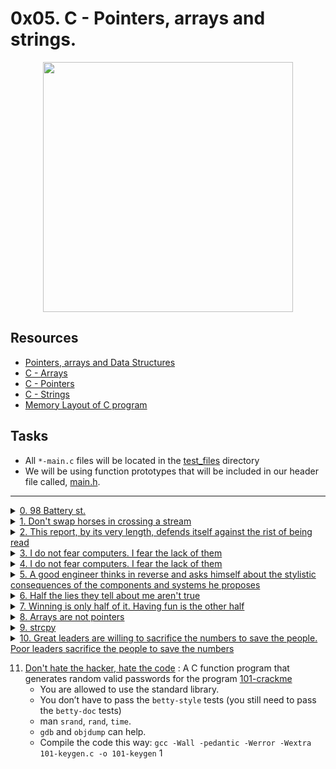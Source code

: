 # 0x05. C - Pointers, arrays and strings.

<p align="center">
  <img src="https://i.postimg.cc/dtJkkJV9/pointers.jpg" width="400">
</p>

## Resources

- [Pointers, arrays and Data Structures](https://gr00t.notion.site/Gr00t-s-C-Notes-94d170461cb7410fa110c998bd10ec03)
- [C - Arrays](https://www.tutorialspoint.com/cprogramming/c_arrays.htm)
- [C - Pointers](https://www.tutorialspoint.com/cprogramming/c_pointers.htm)
- [C - Strings](https://www.tutorialspoint.com/cprogramming/c_strings.htm)
- [Memory Layout of C program](https://aticleworld.com/memory-layout-of-c-program/)

## Tasks

- All `*-main.c` files will be located in the [test_files](./test_files) directory
- We will be using function prototypes that will be included in our header file called, [main.h](./main.h).

---

<details>
<summary><a href="./0-reset_to_98.c">0. 98 Battery st.</a></summary><br>

<a href='https://postimages.org/' target='_blank'><img src='https://i.postimg.cc/MTRnHM0y/image.png' border='0' alt='image'/></a>

- Compile this way: `gcc -Wall -pedantic -Werror -Wextra -std=gnu89 main/0-main.c 0-reset_to_98.c -o 0-98`

</details>

<details>
<summary><a href="./1-swap.c">1. Don't swap horses in crossing a stream</a></summary><br>

<a href='https://postimages.org/' target='_blank'><img src='https://i.postimg.cc/tggtCWJG/image.png' border='0' alt='image'/></a>

- Compile this way: `gcc -Wall -pedantic -Werror -Wextra -std=gnu89 main/1-main.c 1-swap.c -o 1-swap`

</details>

<details>
<summary><a href="./2-strlen.c">2. This report, by its very length, defends itself against the rist of being read</a></summary><br>

<a href='https://postimages.org/' target='_blank'><img src='https://i.postimg.cc/Rh2YDDrS/image.png' border='0' alt='image'/></a>

- Compile this way: `gcc -Wall -pedantic -Werror -Wextra -std=gnu89 main/2-main.c 2-strlen.c -o 2-strlen`

</details>

<details>
<summary><a href="./3-puts.c">3. I do not fear computers. I fear the lack of them</a></summary><br>

<a href='https://postimages.org/' target='_blank'><img src='https://i.postimg.cc/m2m5Fkp3/image.png' border='0' alt='image'/></a>

- Compile this way: `gcc -Wall -pedantic -Werror -Wextra -std=gnu89 _putchar.c main/3-main.c 3-puts.c -o 3-puts`

</details>

<details>
<summary><a href="./4-print_rev.c">4. I do not fear computers. I fear the lack of them</a></summary><br>

<a href='https://postimages.org/' target='_blank'><img src='https://i.postimg.cc/t4m3bGyJ/image.png' border='0' alt='image'/></a>

- Compile this way: `gcc -Wall -pedantic -Werror -Wextra -std=gnu89 _putchar.c main/4-main.c 4-print_rev.c -o 4-print_rev`

</details>

<details>
<summary><a href="./5-rev_string.c">5. A good engineer thinks in reverse and asks himself about the stylistic consequences of the components and systems he proposes</a></summary><br>

<a href='https://postimages.org/' target='_blank'><img src='https://i.postimg.cc/SxsJZ01W/image.png' border='0' alt='image'/></a>

- Below is the assembly code of the `rev_string` function with comments.
   ```sh
   0x00000000000011d7 <+0>:     endbr64                         ; NOP instruction
   0x00000000000011db <+4>:     push   rbp                      ; store current base pointer at the top of the stack
   0x00000000000011dc <+5>:     mov    rbp,rsp                  ; make current stack pointer to be a base pointer
   0x00000000000011df <+8>:     mov    QWORD PTR [rbp-0x18],rdi ; move arg1 our string from main func to the stack [$rbp-0x18]
   0x00000000000011e3 <+12>:    mov    DWORD PTR [rbp-0x8],0x0  ; start of first for loop that gets string length (set var l = 0) l = [$rbp-0x8]
   0x00000000000011ea <+19>:    jmp    0x11f0 <rev_string+25>   ; jmp to --> {0x11f0} address
   0x00000000000011ec <+21>:    add    DWORD PTR [rbp-0x8],0x1  ; increament var l [$rbp-0x8] by 1
   0x00000000000011f0 <+25>:    mov    eax,DWORD PTR [rbp-0x8]  ; move value of var l [$rbp-0x8] to register [eax]
   0x00000000000011f3 <+28>:    movsxd rdx,eax                  ; move value of var l [$rbp-0x8] from 32bit [eax] reg to 64bit [rdx] reg
   0x00000000000011f6 <+31>:    mov    rax,QWORD PTR [rbp-0x18] ; move string to a 64bit reg [rax]
   0x00000000000011fa <+35>:    add    rax,rdx                  ; increament [rax] by the value of [rdx] == (rax[l++])
   0x00000000000011fd <+38>:    movzx  eax,BYTE PTR [rax]       ; move current character in array being pointed to [eax]
   0x0000000000001200 <+41>:    test   al,al                    ; ensures the value in [al] isn't negative
   0x0000000000001202 <+43>:    jne    0x11ec <rev_string+21>   ; if test is not zero jumps back to --> {0x11ec} address end of first loop
   0x0000000000001204 <+45>:    mov    DWORD PTR [rbp-0x4],0x0  ; start of second for loop that swapping characters (set var i = 0) i = [rbp-0x4]
   0x000000000000120b <+52>:    jmp    0x1262 <rev_string+139>  ; jmp to --> {0x1262} address to set up (i < l / 2)
   0x000000000000120d <+54>:    mov    eax,DWORD PTR [rbp-0x4]  ; move value at [rbp-0x4] to [eax]
   0x0000000000001210 <+57>:    movsxd rdx,eax                  ; move value at [eax] from 32bit reg to 64 bit reg [rdx]
   0x0000000000001213 <+60>:    mov    rax,QWORD PTR [rbp-0x18] ; move our string to register [rax]
   0x0000000000001217 <+64>:    add    rax,rdx                  ; increament [rax] by the value of [rdx] == (rax[i++])
   0x000000000000121a <+67>:    movzx  eax,BYTE PTR [rax]       ; mov current character in array being pointed to [eax] || prepping to swap starts here
   0x000000000000121d <+70>:    mov    BYTE PTR [rbp-0x9],al    ; store character value to the stack at [$rbp-0x9] == ch = s[i]
   0x0000000000001220 <+73>:    mov    eax,DWORD PTR [rbp-0x8]  ; move string length to [eax]
   0x0000000000001223 <+76>:    sub    eax,DWORD PTR [rbp-0x4]  ; subract value in [rbp-0x4] from [eax] and store in [eax]
   0x0000000000001226 <+79>:    cdqe                            ; sign-extends a DWORD (32-bit value) in the [eax] reg to a QWORD (64-bit value) [rax] reg || swap of first value starts here
   0x0000000000001228 <+81>:    lea    rdx,[rax-0x1]            ; loads the value at [rax] minus 1 to [rdx]
   0x000000000000122c <+85>:    mov    rax,QWORD PTR [rbp-0x18] ; moves the string to [rax]
   0x0000000000001230 <+89>:    add    rax,rdx                  ; increaments [rax] by the value in [rdx] (rax[rdx++])
   0x0000000000001233 <+92>:    mov    edx,DWORD PTR [rbp-0x4]  ; moves value in [$rbp-0x4] to [edx]
   0x0000000000001236 <+95>:    movsxd rcx,edx                  ; moves a DWORD (32-bit value) in [edx] reg to a QWORD (64-bit value) [rcx] reg
   0x0000000000001239 <+98>:    mov    rdx,QWORD PTR [rbp-0x18] ; moves the string to [rdx]
   0x000000000000123d <+102>:   add    rdx,rcx                  ; increaments [rdx] by the value in [rcx] (rdx[rcx++])
   0x0000000000001240 <+105>:   movzx  eax,BYTE PTR [rax]       ; moves char value at [rax] to [eax]
   0x0000000000001243 <+108>:   mov    BYTE PTR [rdx],al        ; moves value at [al] to [rdx]
   0x0000000000001245 <+110>:   mov    eax,DWORD PTR [rbp-0x8]  ; moves value at [$rbp-0x8] to [eax]
   0x0000000000001248 <+113>:   sub    eax,DWORD PTR [rbp-0x4]  ; subtracts value at [$rbp-0x8] from [eax]
   0x000000000000124b <+116>:   cdqe                            ; sign-extends a DWORD (32-bit value) in the [eax] reg to a QWORD (64-bit value) [rax] reg || swap of second value starts here
   0x000000000000124d <+118>:   lea    rdx,[rax-0x1]            ; loads the value at [rax] minus 1 to [rdx]
   0x0000000000001251 <+122>:   mov    rax,QWORD PTR [rbp-0x18] ; moves the string to [rax]
   0x0000000000001255 <+126>:   add    rdx,rax                  ; increaments [rdx] by the value in [rax] (rdx[rax++])
   0x0000000000001258 <+129>:   movzx  eax,BYTE PTR [rbp-0x9]   ; moves value at [$rbp-0x9] to [eax]
   0x000000000000125c <+133>:   mov    BYTE PTR [rdx],al        ; moves value at [al] to [rdx]
   0x000000000000125e <+135>:   add    DWORD PTR [rbp-0x4],0x1  ; increament value [$rbp-0x4] by 1 == ++i
   0x0000000000001262 <+139>:   mov    eax,DWORD PTR [rbp-0x8]  ; [rbp-0x8] string length || moves the string length to eax
   0x0000000000001265 <+142>:   mov    edx,eax                  ; move string length to [edx]
   0x0000000000001267 <+144>:   shr    edx,0x1f                 ; shift string length == 9 to the right by 31 times == 0
   0x000000000000126a <+147>:   add    eax,edx                  ; add value [edx] == 0 to [eax]
   0x000000000000126c <+149>:   sar    eax,1                    ; shift [eax] value == 9 to the right by 1 time
   0x000000000000126e <+151>:   cmp    DWORD PTR [rbp-0x4],eax  ; compare [eax] and value at [rbp-0x4]
   0x0000000000001271 <+154>:   jl     0x120d <rev_string+54>   ; if its less jump to --> {0x120d} || end loop of swapping
   0x0000000000001273 <+156>:   nop                             ; nop
   0x0000000000001274 <+157>:   nop                             ; nop
   0x0000000000001275 <+158>:   pop    rbp                      ; get base pointer from the top of the stack
   0x0000000000001276 <+159>:   ret                             ; return to address [rip]
   ```

- Compile this way: `gcc -Wall -pedantic -Werror -Wextra -std=gnu89 main/5-main.c 5-rev_string.c -o 5-rev_string`

</details>

<details>
<summary><a href="./6-puts2.c">6. Half the lies they tell about me aren't true</a></summary><br>

<a href='https://postimages.org/' target='_blank'><img src='https://i.postimg.cc/XJsfCQkQ/image.png' border='0' alt='image'/></a>

- Compile the code this way: `gcc -Wall -pedantic -Werror -Wextra -std=gnu89 _putchar.c main/6-main.c 6-puts2.c -o 6-puts2`

</details>

<details>
<summary><a href="./7-puts_half.c">7. Winning is only half of it. Having fun is the other half</a></summary><br>

<a href='https://postimages.org/' target='_blank'><img src='https://i.postimg.cc/2SjCBrHY/image.png' border='0' alt='image'/></a>

- Compile the code this way: `gcc -Wall -pedantic -Werror -Wextra -std=gnu89 _putchar.c main/7-main.c 7-puts_half.c -o 7-puts_half`

</details>

<details>
<summary><a href="./8-print_array.c">8. Arrays are not pointers</a></summary><br>

<a href='https://postimages.org/' target='_blank'><img src='https://i.postimg.cc/jdqkvtS3/image.png' border='0' alt='image'/></a>

- Compile the code this way: `gcc -Wall -pedantic -Werror -Wextra -std=gnu89 main/8-main.c 8-print_array.c -o 8-print_array`

</details>

<details>
<summary><a href="./9-strcpy.c">9. strcpy</a></summary><br>

<a href='https://postimages.org/' target='_blank'><img src='https://i.postimg.cc/tCyvgTcN/image.png' border='0' alt='image'/></a>

- Compile the code this way: `gcc -Wall -pedantic -Werror -Wextra -std=gnu89 main/9-main.c 9-strcpy.c -o 9-strcpy`

</details>

<details>
<summary><a href="./100-atoi.c">10. Great leaders are willing to sacrifice the numbers to save the people. Poor leaders sacrifice the people to save the numbers</a></summary><br>

<a href='https://postimg.cc/1n3bJ6Mq' target='_blank'><img src='https://i.postimg.cc/j5HKq47Z/image.png' border='0' alt='image'/></a>

- We will use the `-fsanitize=signed-integer-overflow` gcc flag to compile your code.
- Compile the code this way: `gcc -Wall -pedantic -Werror -Wextra -std=gnu89 -fsanitize=signed-integer-overflow main/100-main.c 100-atoi.c -o 100-atoi`

</details>



11. [Don't hate the hacker, hate the code](./101-keygen.c) : A C function program that generates random valid passwords for the program [101-crackme](https://github.com/holbertonschool/0x04.c)
	- You are allowed to use the standard library.
	- You don’t have to pass the `betty-style` tests (you still need to pass the `betty-doc` tests)
	- man `srand`, `rand`, `time`.
	- `gdb` and `objdump` can help.
	- Compile the code this way: `gcc -Wall -pedantic -Werror -Wextra 101-keygen.c -o 101-keygen`
1
